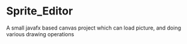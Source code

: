 # Sprite_Editor
A small javafx based canvas project which can load picture, and doing various drawing operations

